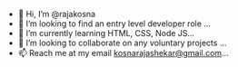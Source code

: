 - 👋 Hi, I’m @rajakosna
- 👀 I’m looking to find an entry level developer role ...
- 🌱 I’m currently learning HTML, CSS, Node JS...
- 💞️ I’m looking to collaborate on any voluntary projects ...
- 📫 Reach me at my email kosnarajashekar@gmail.com...

<!---
rajakosna/rajakosna is a ✨ special ✨ repository because its `README.md` (this file) appears on your GitHub profile.
You can click the Preview link to take a look at your changes.
--->

